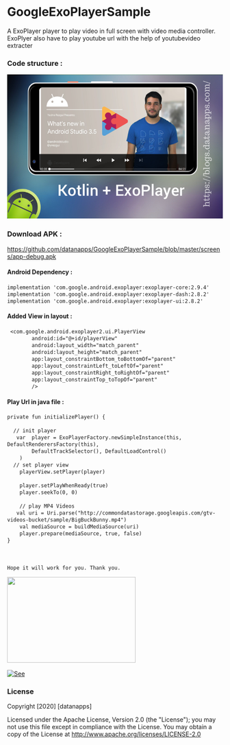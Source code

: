 # GoogleExoPlayerSample

A ExoPlayer player to play video in full screen with video media controller. 
ExoPlyer also have to play youtube url with the help of youtubevideo extracter

### Code structure : 

![alt text](https://github.com/datanapps/GoogleExoPlayerSample/blob/master/screens/screen_1.jpg)

### Download APK : 

https://github.com/datanapps/GoogleExoPlayerSample/blob/master/screens/app-debug.apk



#### Android Dependency :


    implementation 'com.google.android.exoplayer:exoplayer-core:2.9.4'
    implementation 'com.google.android.exoplayer:exoplayer-dash:2.8.2'
    implementation 'com.google.android.exoplayer:exoplayer-ui:2.8.2'
    
    
#### Added View in layout : 

     <com.google.android.exoplayer2.ui.PlayerView
            android:id="@+id/playerView"
            android:layout_width="match_parent"
            android:layout_height="match_parent"
            app:layout_constraintBottom_toBottomOf="parent"
            app:layout_constraintLeft_toLeftOf="parent"
            app:layout_constraintRight_toRightOf="parent"
            app:layout_constraintTop_toTopOf="parent"
            />

#### Play Url in java file :

    private fun initializePlayer() {

      // init player 
       var  player = ExoPlayerFactory.newSimpleInstance(this, DefaultRenderersFactory(this),
            DefaultTrackSelector(), DefaultLoadControl()
        )
      // set player view
        playerView.setPlayer(player)

        player.setPlayWhenReady(true)
        player.seekTo(0, 0)

        // play MP4 Videos
       val uri = Uri.parse("http://commondatastorage.googleapis.com/gtv-videos-bucket/sample/BigBuckBunny.mp4")
        val mediaSource = buildMediaSource(uri)
        player.prepare(mediaSource, true, false)
    }
    
    
    
    Hope it will work for you. Thank you.
    
    
 <img src="https://datanapps.com/public/dnarestapi/naughty_smile.jpg" height="200" width="300">
 
 [![See](https://datanapps.com/public/dnarestapi/buy/buy_coffee2.png)](https://www.paypal.me/datanappspaynow)

  ### License

Copyright [2020] [datanapps]

   Licensed under the Apache License, Version 2.0 (the "License");
   you may not use this file except in compliance with the License.
   You may obtain a copy of the License at
   http://www.apache.org/licenses/LICENSE-2.0

    

